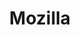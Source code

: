 ---
blog: https://blog.mozilla.org/
codehost: https://github.com/mozilla
facebook: https://www.facebook.com/mozilla
guide: https://mozilla.ninja/mlogo
images:
- mozilla-icon.svg
- mozilla-ar21.svg
logohandle: mozilla
sort: mozilla
tags:
- open_source
- charity
title: Mozilla
twitter: https://x.com/mozilla
website: https://www.mozilla.org/
wikipedia: https://en.wikipedia.org/wiki/Mozilla
---